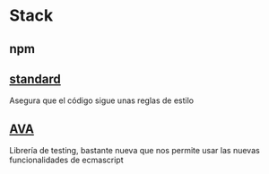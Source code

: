 # Stack

## npm
## [standard](https://www.npmjs.com/package/standard)
Asegura que el código sigue unas reglas de estilo
## [AVA](https://github.com/avajs/ava)
Librería de testing, bastante nueva que nos permite usar las nuevas funcionalidades de ecmascript
